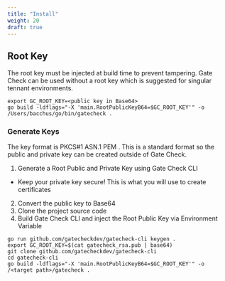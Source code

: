 ```yaml
---
title: "Install"
weight: 20
draft: true
---
```

## Root Key 

The root key must be injected at build time to prevent tampering.
Gate Check can be used without a root key which is suggested for singular tennant environments.

```console
export GC_ROOT_KEY=<public key in Base64>
go build -ldflags="-X 'main.RootPublicKeyB64=$GC_ROOT_KEY'" -o /Users/bacchus/go/bin/gatecheck .
```

### Generate Keys

The key format is PKCS#1 ASN.1 PEM .
This is a standard format so the public and private key can be created outside of Gate Check.

1. Generate a Root Public and Private Key using Gate Check CLI
  - Keep your private key secure! This is what you will use to create certificates
2. Convert the public key to Base64
3. Clone the project source code
4. Build Gate Check CLI and inject the Root Public Key via Environment Variable

```console
go run github.com/gatecheckdev/gatecheck-cli keygen .
export GC_ROOT_KEY=$(cat gatecheck_rsa.pub | base64)
git clone github.com/gatecheckdev/gatecheck-cli
cd gatecheck-cli
go build -ldflags="-X 'main.RootPublicKeyB64=$GC_ROOT_KEY'" -o /<target path>/gatecheck .
```
